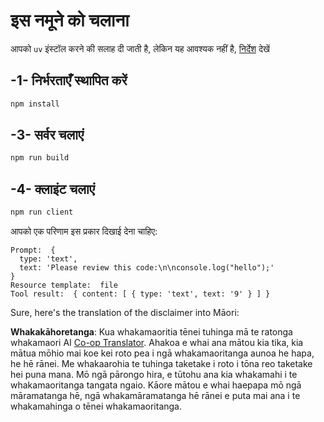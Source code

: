 <!--
CO_OP_TRANSLATOR_METADATA:
{
  "original_hash": "fae57a69c2b62cb7d92ff12da65f36c3",
  "translation_date": "2025-05-17T10:06:33+00:00",
  "source_file": "03-GettingStarted/02-client/solution/typescript/README.md",
  "language_code": "mo"
}
-->
# इस नमूने को चलाना

आपको `uv` इंस्टॉल करने की सलाह दी जाती है, लेकिन यह आवश्यक नहीं है, [निर्देश](https://docs.astral.sh/uv/#highlights) देखें

## -1- निर्भरताएँ स्थापित करें

```bash
npm install
```

## -3- सर्वर चलाएं

```bash
npm run build
```

## -4- क्लाइंट चलाएं

```sh
npm run client
```

आपको एक परिणाम इस प्रकार दिखाई देना चाहिए:

```text
Prompt:  {
  type: 'text',
  text: 'Please review this code:\n\nconsole.log("hello");'
}
Resource template:  file
Tool result:  { content: [ { type: 'text', text: '9' } ] }
```

Sure, here's the translation of the disclaimer into Māori:

**Whakakāhoretanga**: 
Kua whakamaoritia tēnei tuhinga mā te ratonga whakamaori AI [Co-op Translator](https://github.com/Azure/co-op-translator). Ahakoa e whai ana mātou kia tika, kia mātua mōhio mai koe kei roto pea i ngā whakamaoritanga aunoa he hapa, he hē rānei. Me whakaarohia te tuhinga taketake i roto i tōna reo taketake hei puna mana. Mō ngā pārongo hira, e tūtohu ana kia whakamahi i te whakamaoritanga tangata ngaio. Kāore mātou e whai haepapa mō ngā māramatanga hē, ngā whakamāramatanga hē rānei e puta mai ana i te whakamahinga o tēnei whakamaoritanga.